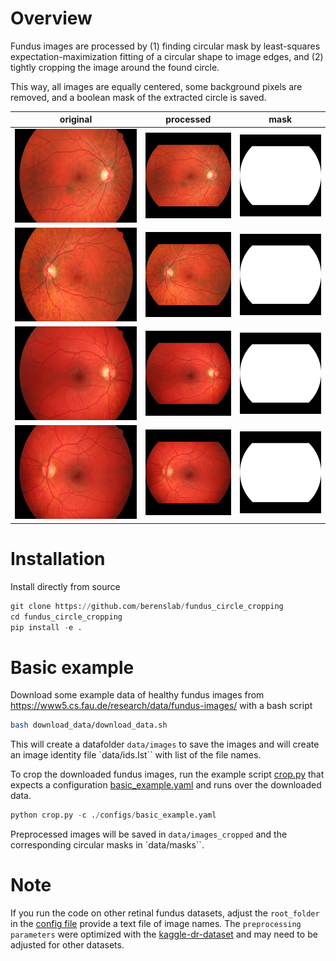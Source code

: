 # Overview
Fundus images are processed by
(1) finding circular mask by least-squares expectation-maximization fitting of a circular shape to image edges, and 
(2) tightly cropping the image around the found circle.

This way, all images are equally centered, some background pixels are removed, and a boolean mask of the extracted circle is saved.


|   original   |   processed  | mask |
|------------|------------|------------|
|<img src="./example_images/images/01_h.jpg" height="150">|<img src="./example_images/images_cropped/01_h.png" width="150">|<img src="./example_images/masks/01_h.png" width="150">|
|<img src="./example_images/images/02_h.jpg" height="150">|<img src="./example_images/images_cropped/02_h.png" width="150">|<img src="./example_images/masks/02_h.png" width="150">|
|<img src="./example_images/images/03_h.jpg" height="150">|<img src="./example_images/images_cropped/03_h.png" width="150">|<img src="./example_images/masks/03_h.png" width="150">|
|<img src="./example_images/images/04_h.jpg" height="150">|<img src="./example_images/images_cropped/04_h.png" width="150">|<img src="./example_images/masks/04_h.png" width="150">|


# Installation
Install directly from source
```python
git clone https://github.com/berenslab/fundus_circle_cropping
cd fundus_circle_cropping
pip install -e .
```

# Basic example
Download some example data of healthy fundus images from https://www5.cs.fau.de/research/data/fundus-images/ with a bash script
```bash
bash download_data/download_data.sh
```
This will create a datafolder `data/images` to save the images and will create an image identity file `data/ids.lst`` with list of the file names.

To crop the downloaded fundus images, run the example script [crop.py](crop.py) that expects a configuration [basic_example.yaml](configs/basic_example.yaml) and runs over the downloaded data.
```python
python crop.py -c ./configs/basic_example.yaml
```

Preprocessed images will be saved in `data/images_cropped` and the corresponding circular masks in `data/masks``.

# Note
If you run the code on other retinal fundus datasets, adjust the `root_folder` in the [config file](configs/basic_example.yaml) provide a text file of image names. The `preprocessing parameters` were optimized with the [kaggle-dr-dataset](https://www.kaggle.com/c/diabetic-retinopathy-detection/data) and may need to be adjusted for other datasets.